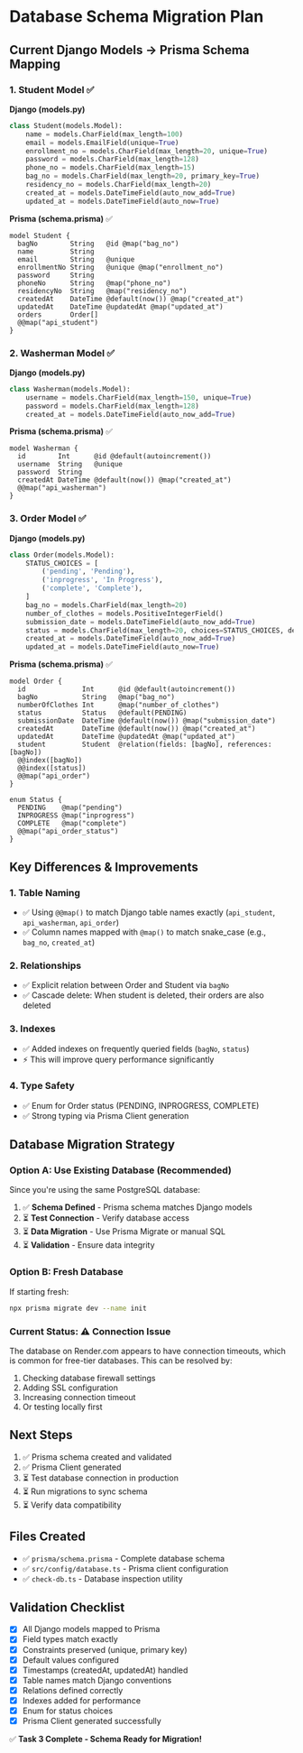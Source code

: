 # Database Schema Migration Plan

## Current Django Models → Prisma Schema Mapping

### 1. Student Model ✅
**Django (models.py)**
```python
class Student(models.Model):
    name = models.CharField(max_length=100)
    email = models.EmailField(unique=True)
    enrollment_no = models.CharField(max_length=20, unique=True)
    password = models.CharField(max_length=128)
    phone_no = models.CharField(max_length=15)
    bag_no = models.CharField(max_length=20, primary_key=True)
    residency_no = models.CharField(max_length=20)
    created_at = models.DateTimeField(auto_now_add=True)
    updated_at = models.DateTimeField(auto_now=True)
```

**Prisma (schema.prisma)** ✅
```prisma
model Student {
  bagNo        String   @id @map("bag_no")
  name         String
  email        String   @unique
  enrollmentNo String   @unique @map("enrollment_no")
  password     String
  phoneNo      String   @map("phone_no")
  residencyNo  String   @map("residency_no")
  createdAt    DateTime @default(now()) @map("created_at")
  updatedAt    DateTime @updatedAt @map("updated_at")
  orders       Order[]
  @@map("api_student")
}
```

### 2. Washerman Model ✅
**Django (models.py)**
```python
class Washerman(models.Model):
    username = models.CharField(max_length=150, unique=True)
    password = models.CharField(max_length=128)
    created_at = models.DateTimeField(auto_now_add=True)
```

**Prisma (schema.prisma)** ✅
```prisma
model Washerman {
  id        Int      @id @default(autoincrement())
  username  String   @unique
  password  String
  createdAt DateTime @default(now()) @map("created_at")
  @@map("api_washerman")
}
```

### 3. Order Model ✅
**Django (models.py)**
```python
class Order(models.Model):
    STATUS_CHOICES = [
        ('pending', 'Pending'),
        ('inprogress', 'In Progress'),
        ('complete', 'Complete'),
    ]
    bag_no = models.CharField(max_length=20)
    number_of_clothes = models.PositiveIntegerField()
    submission_date = models.DateTimeField(auto_now_add=True)
    status = models.CharField(max_length=20, choices=STATUS_CHOICES, default='pending')
    created_at = models.DateTimeField(auto_now_add=True)
    updated_at = models.DateTimeField(auto_now=True)
```

**Prisma (schema.prisma)** ✅
```prisma
model Order {
  id              Int      @id @default(autoincrement())
  bagNo           String   @map("bag_no")
  numberOfClothes Int      @map("number_of_clothes")
  status          Status   @default(PENDING)
  submissionDate  DateTime @default(now()) @map("submission_date")
  createdAt       DateTime @default(now()) @map("created_at")
  updatedAt       DateTime @updatedAt @map("updated_at")
  student         Student  @relation(fields: [bagNo], references: [bagNo])
  @@index([bagNo])
  @@index([status])
  @@map("api_order")
}

enum Status {
  PENDING    @map("pending")
  INPROGRESS @map("inprogress")
  COMPLETE   @map("complete")
  @@map("api_order_status")
}
```

## Key Differences & Improvements

### 1. **Table Naming**
- ✅ Using `@@map()` to match Django table names exactly (`api_student`, `api_washerman`, `api_order`)
- ✅ Column names mapped with `@map()` to match snake_case (e.g., `bag_no`, `created_at`)

### 2. **Relationships**
- ✅ Explicit relation between Order and Student via `bagNo`
- ✅ Cascade delete: When student is deleted, their orders are also deleted

### 3. **Indexes**
- ✅ Added indexes on frequently queried fields (`bagNo`, `status`)
- ⚡ This will improve query performance significantly

### 4. **Type Safety**
- ✅ Enum for Order status (PENDING, INPROGRESS, COMPLETE)
- ✅ Strong typing via Prisma Client generation

## Database Migration Strategy

### Option A: Use Existing Database (Recommended)
Since you're using the same PostgreSQL database:

1. ✅ **Schema Defined** - Prisma schema matches Django models
2. ⏳ **Test Connection** - Verify database access
3. ⏳ **Data Migration** - Use Prisma Migrate or manual SQL
4. ⏳ **Validation** - Ensure data integrity

### Option B: Fresh Database
If starting fresh:
```bash
npx prisma migrate dev --name init
```

### Current Status: ⚠️ Connection Issue
The database on Render.com appears to have connection timeouts, which is common for free-tier databases. This can be resolved by:
1. Checking database firewall settings
2. Adding SSL configuration
3. Increasing connection timeout
4. Or testing locally first

## Next Steps

1. ✅ Prisma schema created and validated
2. ✅ Prisma Client generated
3. ⏳ Test database connection in production
4. ⏳ Run migrations to sync schema
5. ⏳ Verify data compatibility

## Files Created

- ✅ `prisma/schema.prisma` - Complete database schema
- ✅ `src/config/database.ts` - Prisma client configuration
- ✅ `check-db.ts` - Database inspection utility

## Validation Checklist

- [x] All Django models mapped to Prisma
- [x] Field types match exactly
- [x] Constraints preserved (unique, primary key)
- [x] Default values configured
- [x] Timestamps (createdAt, updatedAt) handled
- [x] Table names match Django conventions
- [x] Relations defined correctly
- [x] Indexes added for performance
- [x] Enum for status choices
- [x] Prisma Client generated successfully

✅ **Task 3 Complete - Schema Ready for Migration!**

